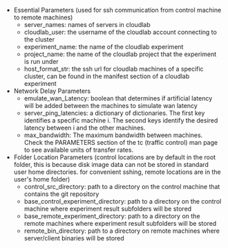 - Essential Parameters (used for ssh communication from control machine to remote machines)
  - server_names: names of servers in cloudlab
  - cloudlab_user: the username of the cloudlab account connecting to the cluster
  - experiment_name: the name of the cloudlab experiment
  - project_name: the name of the cloudlab project that the experiment is run under
  - host_format_str: the ssh url for cloudlab machines of a specific cluster, can be found in the manifest section of a cloudlab experiment
- Network Delay Parameters
  - emulate_wan_Latency: boolean that determines if artificial latency will be added between the machines to simulate wan latency
  - server_ping_latencies: a dictionary of dictionaries. The first key identifies a specific machine i. The second keys identify the desired latency between i and the other machines.
  - max_bandwidth: The maximum bandwidth between machines. Check the PARAMETERS section of the tc (traffic control) man page to see available units of transfer rates. 
- Folder Location Parameters (control locations are by default in the root folder, this is because disk image data can not be stored in standard user home directories. for convenient sshing, remote locations are in the user's home folder)
  - control_src_directory: path to a directory on the control machine that contains the git repository
  - base_control_experiment_directory: path to a directory on the control machine where experiment result subfolders will be stored
  - base_remote_experiment_directory: path to a directory on the remote machines where experiment result subfolders will be stored
  - remote_bin_directory: path to a directory on remote machines where server/client binaries will be stored